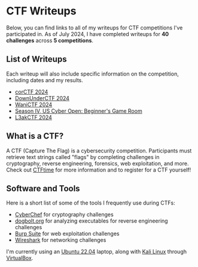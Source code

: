 # CTF Writeups

Below, you can find links to all of my writeups for CTF competitions I've participated in. As of July 2024, I have completed writeups for **40 challenges** across
**5 competitions**.

## List of Writeups

Each writeup will also include specific information on the competition, including dates and my results.

* [corCTF 2024](https://github.com/rstacks/corCTF2024-writeup)
* [DownUnderCTF 2024](https://github.com/rstacks/DownUnderCTF2024-writeup)
* [WaniCTF 2024](https://github.com/rstacks/WaniCTF2024-writeup)
* [Season IV, US Cyber Open: Beginner's Game Room](https://github.com/rstacks/USCyberOpenSeasonIV-BeginnersGameRoom-writeup)
* [L3akCTF 2024](https://github.com/rstacks/L3akCTF2024-writeup)

## What is a CTF?

A CTF (Capture The Flag) is a cybersecurity competition. Participants must retrieve text strings called "flags" by completing challenges in cryptography,
reverse engineering, forensics, web exploitation, and more. Check out [CTFtime](https://ctftime.org/) for more information and to register for a CTF yourself!

## Software and Tools

Here is a short list of some of the tools I frequently use during CTFs:
- [CyberChef](https://cyberchef.org/) for cryptography challenges
- [dogbolt.org](https://dogbolt.org/) for analyzing executables for reverse engineering challenges
- [Burp Suite](https://portswigger.net/burp/communitydownload) for web exploitation challenges
- [Wireshark](https://www.wireshark.org/) for networking challenges

I'm currently using an [Ubuntu 22.04](https://ubuntu.com/desktop) laptop, along with [Kali Linux](https://www.kali.org/) through [VirtualBox](https://www.virtualbox.org/).
